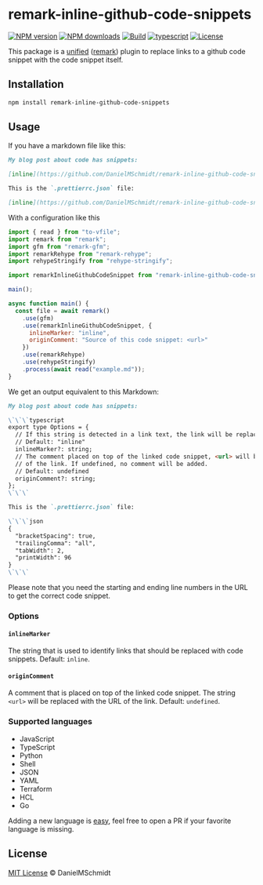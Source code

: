 # remark-inline-github-code-snippets

[![NPM version][badge-npm-version]][npm-package-url]
[![NPM downloads][badge-npm-download]][npm-package-url]
[![Build][badge-build]][github-workflow-url]
[![typescript][badge-typescript]][typescript-url]
[![License][badge-license]][github-license-url]

This package is a [unified][unified] ([remark][remark]) plugin to replace links to a github code snippet with the code snippet itself.

## Installation

```bash
npm install remark-inline-github-code-snippets
```

## Usage

If you have a markdown file like this:

```markdown
My blog post about code has snippets:

[inline](https://github.com/DanielMSchmidt/remark-inline-github-code-snippets/blob/main/src/index.ts#L8-L16)

This is the `.prettierrc.json` file:

[inline](https://github.com/DanielMSchmidt/remark-inline-github-code-snippets/blob/main/src/.prettierrc.json#L1-L7)
```

With a configuration like this
```javascript
import { read } from "to-vfile";
import remark from "remark";
import gfm from "remark-gfm";
import remarkRehype from "remark-rehype";
import rehypeStringify from "rehype-stringify";

import remarkInlineGithubCodeSnippet from "remark-inline-github-code-snippet";

main();

async function main() {
  const file = await remark()
    .use(gfm)
    .use(remarkInlineGithubCodeSnippet, {
      inlineMarker: "inline",
      originComment: "Source of this code snippet: <url>"
    })
    .use(remarkRehype)
    .use(rehypeStringify)
    .process(await read("example.md"));
}
```

We get an output equivalent to this Markdown:

```markdown
My blog post about code has snippets:

\`\`\`typescript
export type Options = {
  // If this string is detected in a link text, the link will be replaced with a code snippet
  // Default: "inline"
  inlineMarker?: string;
  // The comment placed on top of the linked code snippet, <url> will be replaced with the URL
  // of the link. If undefined, no comment will be added.
  // Default: undefined
  originComment?: string;
};
\`\`\`

This is the `.prettierrc.json` file:

\`\`\`json
{
  "bracketSpacing": true,
  "trailingComma": "all",
  "tabWidth": 2,
  "printWidth": 96
}
\`\`\`
```

Please note that you need the starting and ending line numbers in the URL to get the correct code snippet.

### Options

#### `inlineMarker`

The string that is used to identify links that should be replaced with code snippets. Default: `inline`.

#### `originComment`

A comment that is placed on top of the linked code snippet. The string `<url>` will be replaced with the URL of the link. Default: `undefined`.

### Supported languages

- JavaScript
- TypeScript
- Python
- Shell
- JSON
- YAML
- Terraform
- HCL
- Go

Adding a new language is [easy](https://github.com/DanielMSchmidt/remark-flexible-toc/blob/ee023a55585f8d10e994e960fd47bd52e12e6152/src/index.ts#L92), feel free to open a PR if your favorite language is missing.

## License

[MIT License](./LICENSE) © DanielMSchmidt


[unified]: https://github.com/unifiedjs/unified
[remark]: https://github.com/remarkjs/remark
[remarkplugins]: https://github.com/remarkjs/remark/blob/main/doc/plugins.md
[mdast]: https://github.com/syntax-tree/mdast
[micromark]: https://github.com/micromark/micromark
[typescript]: https://www.typescriptlang.org/

[badge-npm-version]: https://img.shields.io/npm/v/remark-inline-github-code-snippets
[badge-npm-download]:https://img.shields.io/npm/dt/remark-inline-github-code-snippets
[npm-package-url]: https://www.npmjs.com/package/remark-inline-github-code-snippets

[badge-license]: https://img.shields.io/github/license/DanielMSchmidt/remark-inline-github-code-snippets
[github-license-url]: https://github.com/DanielMSchmidt/remark-inline-github-code-snippets/blob/main/LICENSE

[badge-build]: https://github.com/DanielMSchmidt/remark-inline-github-code-snippets/actions/workflows/publish.yml/badge.svg
[github-workflow-url]: https://github.com/DanielMSchmidt/remark-inline-github-code-snippets/actions/workflows/publish.yml

[badge-typescript]: https://img.shields.io/npm/types/remark-flexible-toc
[typescript-url]: https://www.typescriptlang.org/
